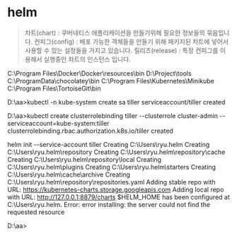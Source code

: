 
# helm 
> 차트(chart) : 쿠버네티스 애플리케이션을 만들기위해 필요한 정보들의 묶음입니다.
> 컨피그(config) : 배포 가능한 객체들을 만들기 위해 패키지된 차트에 넣어서 사용할 수 있는 설정들을 가지고 있습니다.
> 릴리즈(release) : 특정 컨피그를 이용해서 실행중인 차트의 인스턴스 입니다.


C:\Program Files\Docker\Docker\resources\bin
D:\Project\tools
C:\ProgramData\chocolatey\bin
C:\Program Files\Kubernetes\Minikube
C:\Program Files\TortoiseGit\bin

D:\aa>kubectl -n kube-system create sa tiller
serviceaccount/tiller created

D:\aa>kubectl create clusterrolebinding tiller --clusterrole cluster-admin --serviceaccount=kube-system:tiller
clusterrolebinding.rbac.authorization.k8s.io/tiller created



helm init --service-account tiller
Creating C:\Users\ryu\.helm
Creating C:\Users\ryu\.helm\repository
Creating C:\Users\ryu\.helm\repository\cache
Creating C:\Users\ryu\.helm\repository\local
Creating C:\Users\ryu\.helm\plugins
Creating C:\Users\ryu\.helm\starters
Creating C:\Users\ryu\.helm\cache\archive
Creating C:\Users\ryu\.helm\repository\repositories.yaml
Adding stable repo with URL: https://kubernetes-charts.storage.googleapis.com
Adding local repo with URL: http://127.0.0.1:8879/charts
$HELM_HOME has been configured at C:\Users\ryu\.helm.
Error: error installing: the server could not find the requested resource

D:\aa>
